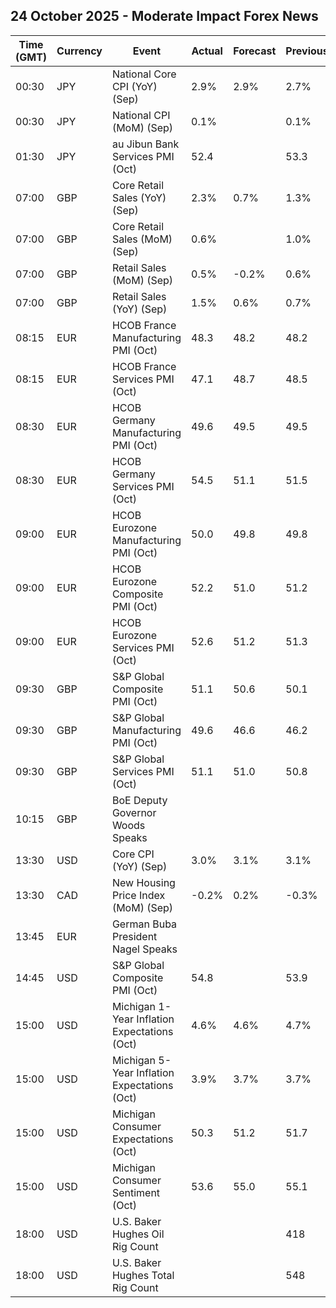 ## 24 October 2025 - Moderate Impact Forex News

| Time (GMT) | Currency | Event | Actual | Forecast | Previous |
|------|----------|-------|--------|----------|----------|
| 00:30 | JPY | National Core CPI (YoY) (Sep) | 2.9% | 2.9% | 2.7% |
| 00:30 | JPY | National CPI (MoM) (Sep) | 0.1% |  | 0.1% |
| 01:30 | JPY | au Jibun Bank Services PMI (Oct) | 52.4 |  | 53.3 |
| 07:00 | GBP | Core Retail Sales (YoY) (Sep) | 2.3% | 0.7% | 1.3% |
| 07:00 | GBP | Core Retail Sales (MoM) (Sep) | 0.6% |  | 1.0% |
| 07:00 | GBP | Retail Sales (MoM) (Sep) | 0.5% | -0.2% | 0.6% |
| 07:00 | GBP | Retail Sales (YoY) (Sep) | 1.5% | 0.6% | 0.7% |
| 08:15 | EUR | HCOB France Manufacturing PMI (Oct) | 48.3 | 48.2 | 48.2 |
| 08:15 | EUR | HCOB France Services PMI (Oct) | 47.1 | 48.7 | 48.5 |
| 08:30 | EUR | HCOB Germany Manufacturing PMI (Oct) | 49.6 | 49.5 | 49.5 |
| 08:30 | EUR | HCOB Germany Services PMI (Oct) | 54.5 | 51.1 | 51.5 |
| 09:00 | EUR | HCOB Eurozone Manufacturing PMI (Oct) | 50.0 | 49.8 | 49.8 |
| 09:00 | EUR | HCOB Eurozone Composite PMI (Oct) | 52.2 | 51.0 | 51.2 |
| 09:00 | EUR | HCOB Eurozone Services PMI (Oct) | 52.6 | 51.2 | 51.3 |
| 09:30 | GBP | S&P Global Composite PMI (Oct) | 51.1 | 50.6 | 50.1 |
| 09:30 | GBP | S&P Global Manufacturing PMI (Oct) | 49.6 | 46.6 | 46.2 |
| 09:30 | GBP | S&P Global Services PMI (Oct) | 51.1 | 51.0 | 50.8 |
| 10:15 | GBP | BoE Deputy Governor Woods Speaks |  |  |  |
| 13:30 | USD | Core CPI (YoY) (Sep) | 3.0% | 3.1% | 3.1% |
| 13:30 | CAD | New Housing Price Index (MoM) (Sep) | -0.2% | 0.2% | -0.3% |
| 13:45 | EUR | German Buba President Nagel Speaks |  |  |  |
| 14:45 | USD | S&P Global Composite PMI (Oct) | 54.8 |  | 53.9 |
| 15:00 | USD | Michigan 1-Year Inflation Expectations (Oct) | 4.6% | 4.6% | 4.7% |
| 15:00 | USD | Michigan 5-Year Inflation Expectations (Oct) | 3.9% | 3.7% | 3.7% |
| 15:00 | USD | Michigan Consumer Expectations (Oct) | 50.3 | 51.2 | 51.7 |
| 15:00 | USD | Michigan Consumer Sentiment (Oct) | 53.6 | 55.0 | 55.1 |
| 18:00 | USD | U.S. Baker Hughes Oil Rig Count |  |  | 418 |
| 18:00 | USD | U.S. Baker Hughes Total Rig Count |  |  | 548 |
